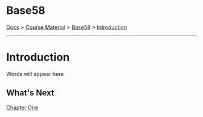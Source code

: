 # Base58
[Docs](/README.md) > 
[Course Material](/course-material/table-of-contents.md) > [Base58](./table-of-contents.md) > [Introduction](./introduction.md)

<HR>

# Introduction
Words will appear here

## What's Next
[Chapter One](./chapter-one.md)
